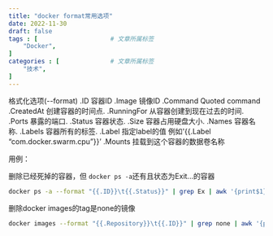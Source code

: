 ```yaml
---
title: "docker format常用选项"
date: 2022-11-30
draft: false
tags : [                    # 文章所属标签
    "Docker", 
]
categories : [              # 文章所属标签
    "技术",
]
---
```



格式化选项(--format)
.ID 容器ID
.Image 镜像ID
.Command Quoted command
.CreatedAt 创建容器的时间点.
.RunningFor 从容器创建到现在过去的时间.
.Ports 暴露的端口.
.Status 容器状态.
.Size 容器占用硬盘大小.
.Names 容器名称.
.Labels 容器所有的标签.
.Label 指定label的值 例如'{{.Label “com.docker.swarm.cpu”}}’
.Mounts 挂载到这个容器的数据卷名称

用例：

删除已经死掉的容器，但 `docker ps -a`还有且状态为Exit...的容器

```bash
docker ps -a --format "{{.ID}}\t{{.Status}}" | grep Ex | awk '{print$1}' | xargs docker rm
```

删除docker images的tag是none的镜像

```bash
docker images --format "{{.Repository}}\t{{.ID}}" | grep none | awk '{print $2}' | xargs docker rmi
```
